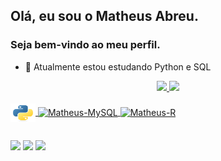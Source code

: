 ## Olá, eu sou o Matheus Abreu. <br/>
### Seja bem-vindo ao meu perfil.

- 🌱 Atualmente estou estudando Python e SQL

<div align="center">
  <a href="https://github.com/MatheusMosry">
  <img height="180em" src="https://github-readme-stats.vercel.app/api?username=MatheusMosry&show_icons=true&theme=dark&include_all_commits=true&count_private=true"/>
  <img height="180em" src="https://github-readme-stats.vercel.app/api/top-langs/?username=MatheusMosry&layout=compact&langs_count=7&theme=dark"/>
</div>

<div style="display: inline_block"><br>
  <img align="center" alt="Matheus-Python" height="30" width="40" src="https://raw.githubusercontent.com/devicons/devicon/master/icons/python/python-original.svg">
  <img align="center" alt="Matheus-MySQL" height="30" width="40" src="https://cdn.jsdelivr.net/gh/devicons/devicon/icons/mysql/mysql-original.svg">
  <img align="center" alt="Matheus-R" height="30" width="40" src="https://cdn.jsdelivr.net/gh/devicons/devicon/icons/r/r-original.svg">
</div>

##
  
<div> 
  <a href="https://www.instagram.com/matheus.mosry/" target="_blank"><img src="https://img.shields.io/badge/-Instagram-%23E4405F?style=for-the-badge&logo=instagram&logoColor=white" target="_blank"></a>
  <a href = "mailto:matheusmosry@gmail.com"><img src="https://img.shields.io/badge/-Gmail-%23333?style=for-the-badge&logo=gmail&logoColor=white" target="_blank"></a>
  <a href="https://www.linkedin.com/in/matheusmosry/" target="_blank"><img src="https://img.shields.io/badge/-LinkedIn-%230077B5?style=for-the-badge&logo=linkedin&logoColor=white" target="_blank"></a> 
</div>
